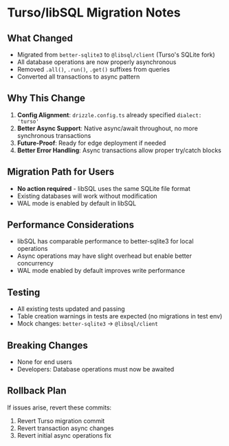 # Turso/libSQL Migration Notes

## What Changed

- Migrated from `better-sqlite3` to `@libsql/client` (Turso's SQLite fork)
- All database operations are now properly asynchronous
- Removed `.all()`, `.run()`, `.get()` suffixes from queries
- Converted all transactions to async pattern

## Why This Change

1. **Config Alignment**: `drizzle.config.ts` already specified `dialect: 'turso'`
2. **Better Async Support**: Native async/await throughout, no more synchronous transactions
3. **Future-Proof**: Ready for edge deployment if needed
4. **Better Error Handling**: Async transactions allow proper try/catch blocks

## Migration Path for Users

- **No action required** - libSQL uses the same SQLite file format
- Existing databases will work without modification
- WAL mode is enabled by default in libSQL

## Performance Considerations

- libSQL has comparable performance to better-sqlite3 for local operations
- Async operations may have slight overhead but enable better concurrency
- WAL mode enabled by default improves write performance

## Testing

- All existing tests updated and passing
- Table creation warnings in tests are expected (no migrations in test env)
- Mock changes: `better-sqlite3` → `@libsql/client`

## Breaking Changes

- None for end users
- Developers: Database operations must now be awaited

## Rollback Plan

If issues arise, revert these commits:

1. Revert Turso migration commit
2. Revert transaction async changes
3. Revert initial async operations fix
